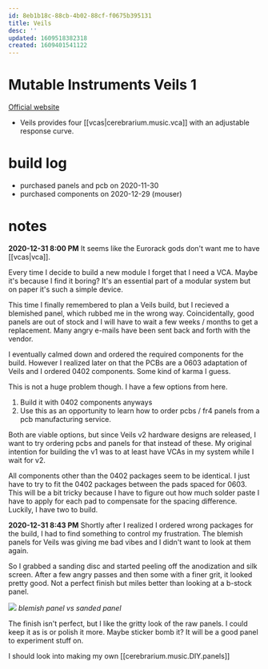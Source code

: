 ```yaml
---
id: 8eb1b18c-88cb-4b02-88cf-f0675b395131
title: Veils
desc: ''
updated: 1609518382318
created: 1609401541122
---
```

# Mutable Instruments Veils 1

[Official website](https://mutable-instruments.net/modules/veils1/)

- Veils provides four [[vcas|cerebrarium.music.vca]] with an adjustable response curve.

# build log

- purchased panels and pcb on 2020-11-30
- purchased components on 2020-12-29 (mouser)

# notes

**2020-12-31 8:00 PM**
It seems like the Eurorack gods don't want me to have [[vcas|vca]].

Every time I decide to build a new module I forget that I need a VCA. Maybe it's because I find it boring? It's an essential part of a modular system but on paper it's such a simple device.

This time I finally remembered to plan a Veils build, but I recieved a blemished panel, which rubbed me in the wrong way. Coincidentally, good panels are out of stock and I will have to wait a few weeks / months to get a replacement. Many angry e-mails have been sent back and forth with the vendor.

I eventually calmed down and ordered the required components for the build. However I realized later on that the PCBs are a 0603 adaptation of Veils and I ordered 0402 components. Some kind of karma I guess.

This is not a huge problem though. I have a few options from here.

1. Build it with 0402 components anyways
2. Use this as an opportunity to learn how to order pcbs / fr4 panels from a pcb manufacturing service.

Both are viable options, but since Veils v2 hardware designs are released, I want to try ordering pcbs and panels for that instead of these. My original intention for building the v1 was to at least have VCAs in my system while I wait for v2.

All components other than the 0402 packages seem to be identical. I just have to try to fit the 0402 packages between the pads spaced for 0603. This will be a bit tricky because I have to figure out how much solder paste I have to apply for each pad to compensate for the spacing difference. Luckily, I have two to build.

**2020-12-31 8:43 PM**
Shortly after I realized I ordered wrong packages for the build, I had to find something to control my frustration. The blemish panels for Veils was giving me bad vibes and I didn't want to look at them again. 

So I grabbed a sanding disc and started peeling off the anodization and silk screen. After a few angry passes and then some with a finer grit, it looked pretty good. Not a perfect finish but miles better than looking at a b-stock panel.

![](/assets/images/2020-12-31-21-30-50.png)
_blemish panel vs sanded panel_

The finish isn't perfect, but I like the gritty look of the raw panels. I could keep it as is or polish it more. Maybe sticker bomb it? It will be a good panel to experiment stuff on.

I should look into making my own [[cerebrarium.music.DIY.panels]]

